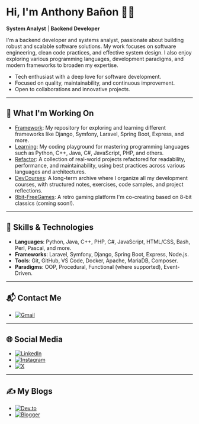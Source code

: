 # Hi, I'm Anthony Bañon 👨‍💻

 **System Analyst** |  **Backend Developer** 

I'm a backend developer and systems analyst, passionate about building robust and scalable software solutions. My work focuses on software engineering, clean code practices, and effective system design. I also enjoy exploring various programming languages, development paradigms, and modern frameworks to broaden my expertise.

-  Tech enthusiast with a deep love for software development.
-  Focused on quality, maintainability, and continuous improvement.
-  Open to collaborations and innovative projects.
---

## 🚀 What I'm Working On

-  [Framework](https://github.com/anthonybanion/Framework): My repository for exploring and learning different frameworks like Django, Symfony, Laravel, Spring Boot, Express, and more.
-  [Learning](https://github.com/anthonybanion/Learning): My coding playground for mastering programming languages such as Python, C++, Java, C#, JavaScript, PHP, and others.
- [Refactor](https://github.com/anthonybanion/Refactor): A collection of real-world projects refactored for readability, performance, and maintainability, using best practices across various languages and architectures.
- [DevCourses](https://github.com/anthonybanion/DevCourses): A long-term archive where I organize all my development courses, with structured notes, exercises, code samples, and project reflections.
- [8bit-FreeGames](https://github.com/MarianoMaldonado-dev/8bit-freegames): A retro gaming platform I'm co-creating based on 8-bit classics (coming soon!).

---

## 🔧 Skills & Technologies

- **Languages**: Python, Java, C++, PHP, C#, JavaScript, HTML/CSS, Bash, Perl, Pascal, and more.
- **Frameworks**: Laravel, Symfony, Django, Spring Boot, Express, Node.js.
- **Tools**: Git, GitHub, VS Code, Docker, Apache, MariaDB, Composer.
- **Paradigms**: OOP, Procedural, Functional (where supported), Event-Driven.

---
## 📬 Contact Me

- [![Gmail](https://img.shields.io/badge/Gmail-D14836?style=flat&logo=gmail&logoColor=white)](mailto:anthonybanion@gmail.com)

---

## 🌐 Social Media

- [![LinkedIn](https://img.shields.io/badge/LinkedIn-0077B5?style=flat&logo=linkedin&logoColor=white)](https://www.linkedin.com/in/anthonybanion/)
- [![Instagram](https://img.shields.io/badge/Instagram-E4405F?style=flat&logo=instagram&logoColor=white)](https://www.instagram.com/anthonybanion/)
- [![X](https://img.shields.io/badge/X-000000?style=flat&logo=x&logoColor=white)](https://twitter.com/anthonybanion)

---

## ✍️ My Blogs

- [![Dev.to](https://img.shields.io/badge/Dev.to-0A0A0A?style=flat&logo=devdotto&logoColor=white)](https://dev.to/anthonybanion)
- [![Blogger](https://img.shields.io/badge/Blogger-FF5722?style=flat&logo=blogger&logoColor=white)](https://anthonybanion.blogspot.com/)




